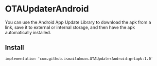 # OTAUpdaterAndroid
You can use the Android App Update Library to download the apk from a link, save it to external or internal storage, and then have the apk automatically installed.


## Install
```
implementation 'com.github.ismailukman.OTAUpdaterAndroid:getapk:1.0'
```

